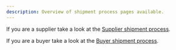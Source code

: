```yaml
---
description: Overview of shipment process pages available.
---
```


If you are a supplier take a look at the [Supplier shipment process](supplier/README.md).

If you are a buyer take a look at the [Buyer shipment process](buyer/README.md).
